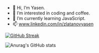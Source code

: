 - 👋 Hi, I’m Yasen.
- 👀 I’m interested in coding and coffee.
- 🌱 I’m currently learning JavaScript.
- 📫 www.linkedin.com/in/zlatanovyasen

[![GitHub Streak](http://github-readme-streak-stats.herokuapp.com?user=zlatanov-dev&theme=react&hide_border=true&border_radius=4.4)](https://git.io/streak-stats)

![Anurag's GitHub stats](https://github-readme-stats.vercel.app/api?username=zlatanov-dev&show_icons=true&theme=react&hide_border=true)


<!---
zlatanov-dev/zlatanov-dev is a ✨ special ✨ repository because its `README.md` (this file) appears on your GitHub profile.
You can click the Preview link to take a look at your changes.
--->
